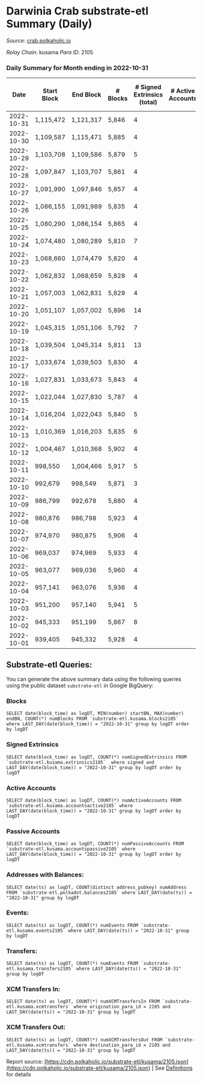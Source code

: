 # Darwinia Crab substrate-etl Summary (Daily)

_Source_: [crab.polkaholic.io](https://crab.polkaholic.io)

*Relay Chain*: kusama
*Para ID*: 2105



### Daily Summary for Month ending in 2022-10-31


| Date | Start Block | End Block | # Blocks | # Signed Extrinsics (total) | # Active Accounts | # Passive | # New | # Addresses with Balances | # Events | # Transfers | # XCM Transfers In | # XCM Transfers Out | Issues | 
| ---- | ----------- | --------- | -------- | --------------------------- | ----------------- | --------- | ----- | ------------------------- | -------- | ----------- | ------------------ | ------------------- | ------ |
| 2022-10-31 | 1,115,472 | 1,121,317 | 5,846 | 4 |  |  |  | 50 | 11,711 |   |   |   |  |
| 2022-10-30 | 1,109,587 | 1,115,471 | 5,885 | 4 |  |  |  | 50 | 11,789 |   |   |   |  |
| 2022-10-29 | 1,103,708 | 1,109,586 | 5,879 | 5 |  |  |  | 50 | 11,847 | 66 ($0.06) |   |   |  |
| 2022-10-28 | 1,097,847 | 1,103,707 | 5,861 | 4 |  |  |  | 50 | 11,742 |   |   |   |  |
| 2022-10-27 | 1,091,990 | 1,097,846 | 5,857 | 4 |  |  |  | 50 | 11,733 |   |   |   |  |
| 2022-10-26 | 1,086,155 | 1,091,989 | 5,835 | 4 |  |  |  | 50 | 11,689 |   |   |   |  |
| 2022-10-25 | 1,080,290 | 1,086,154 | 5,865 | 4 |  |  |  | 50 | 11,749 |   |   |   |  |
| 2022-10-24 | 1,074,480 | 1,080,289 | 5,810 | 7 |  |  |  |  | 11,723 | 67 ($0.07) |   |   |  |
| 2022-10-23 | 1,068,660 | 1,074,479 | 5,820 | 4 |  |  |  |  | 11,659 |   |   |   |  |
| 2022-10-22 | 1,062,832 | 1,068,659 | 5,828 | 4 |  |  |  | 50 | 11,675 |   |   |   |  |
| 2022-10-21 | 1,057,003 | 1,062,831 | 5,829 | 4 |  |  |  | 50 | 11,677 |   |   |   |  |
| 2022-10-20 | 1,051,107 | 1,057,002 | 5,896 | 14 |  |  |  |  | 12,190 | 328 ($0.50) |   |   |  |
| 2022-10-19 | 1,045,315 | 1,051,106 | 5,792 | 7 |  |  |  | 50 | 11,806 | 187 ($0.07) |   | 1 ($0.04) |  |
| 2022-10-18 | 1,039,504 | 1,045,314 | 5,811 | 13 |  |  |  |  | 12,048 | 353 ($0.25) | 1 ($0.01) | 1 ($0.006) |  |
| 2022-10-17 | 1,033,674 | 1,039,503 | 5,830 | 4 |  |  |  | 50 | 11,683 |   | 1 ($0.03) |   |  |
| 2022-10-16 | 1,027,831 | 1,033,673 | 5,843 | 4 |  |  |  |  | 11,705 |   |   |   |  |
| 2022-10-15 | 1,022,044 | 1,027,830 | 5,787 | 4 |  |  |  | 50 | 11,594 |   |   |   |  |
| 2022-10-14 | 1,016,204 | 1,022,043 | 5,840 | 5 |  |  |  |  | 11,770 | 61 ($0.10) | 1 ($0.08) | 1 ($0.08) |  |
| 2022-10-13 | 1,010,369 | 1,016,203 | 5,835 | 6 |  |  |  |  | 11,844 | 122 ($0.37) | 3 ($0.08) | 2 ($0.33) |  |
| 2022-10-12 | 1,004,467 | 1,010,368 | 5,902 | 4 |  |  |  | 50 | 11,823 |   |   |   |  |
| 2022-10-11 | 998,550 | 1,004,466 | 5,917 | 5 |  |  |  | 50 | 11,858 |   |   |   |  |
| 2022-10-10 | 992,679 | 998,549 | 5,871 | 3 |  |  |  | 50 | 11,757 |   |   |   |  |
| 2022-10-09 | 986,799 | 992,678 | 5,880 | 4 |  |  |  | 50 | 11,779 |   |   |   |  |
| 2022-10-08 | 980,876 | 986,798 | 5,923 | 4 |  |  |  | 50 | 11,866 |   |   |   |  |
| 2022-10-07 | 974,970 | 980,875 | 5,906 | 4 |  |  |  | 50 | 11,831 |   |   |   |  |
| 2022-10-06 | 969,037 | 974,969 | 5,933 | 4 |  |  |  | 50 | 11,885 |   |   |   |  |
| 2022-10-05 | 963,077 | 969,036 | 5,960 | 4 |  |  |  | 50 | 11,939 |   |   |   |  |
| 2022-10-04 | 957,141 | 963,076 | 5,936 | 4 |  |  |  | 50 | 11,892 |   |   |   |  |
| 2022-10-03 | 951,200 | 957,140 | 5,941 | 5 |  |  |  |  | 11,971 | 66 ($0.06) |   |   |  |
| 2022-10-02 | 945,333 | 951,199 | 5,867 | 8 |  |  |  |  | 11,843 | 67 ($0.07) |   |   |  |
| 2022-10-01 | 939,405 | 945,332 | 5,928 | 4 |  |  |  |  | 11,876 |   |   |   |  |

## Substrate-etl Queries:
You can generate the above summary data using the following queries using the public dataset `substrate-etl` in Google BigQuery:


### Blocks
```
SELECT date(block_time) as logDT, MIN(number) startBN, MAX(number) endBN, COUNT(*) numBlocks FROM `substrate-etl.kusama.blocks2105`  where LAST_DAY(date(block_time)) = "2022-10-31" group by logDT order by logDT
```


### Signed Extrinsics
```
SELECT date(block_time) as logDT, COUNT(*) numSignedExtrinsics FROM `substrate-etl.kusama.extrinsics2105`  where signed and LAST_DAY(date(block_time)) = "2022-10-31" group by logDT order by logDT
```


### Active Accounts
```
SELECT date(block_time) as logDT, COUNT(*) numActiveAccounts FROM `substrate-etl.kusama.accountsactive2105` where LAST_DAY(date(block_time)) = "2022-10-31" group by logDT order by logDT
```


### Passive Accounts
```
SELECT date(block_time) as logDT, COUNT(*) numPassiveAccounts FROM `substrate-etl.kusama.accountspassive2105` where LAST_DAY(date(block_time)) = "2022-10-31" group by logDT order by logDT
```


### Addresses with Balances:
```
SELECT date(ts) as logDT, COUNT(distinct address_pubkey) numAddress FROM `substrate-etl.polkadot.balances2105` where LAST_DAY(date(ts)) = "2022-10-31" group by logDT
```


### Events:
```
SELECT date(ts) as logDT, COUNT(*) numEvents FROM `substrate-etl.kusama.events2105` where LAST_DAY(date(ts)) = "2022-10-31" group by logDT
```


### Transfers:
```
SELECT date(ts) as logDT, COUNT(*) numEvents FROM `substrate-etl.kusama.transfers2105` where LAST_DAY(date(ts)) = "2022-10-31" group by logDT
```


### XCM Transfers In:
```
SELECT date(ts) as logDT, COUNT(*) numXCMTransfersIn FROM `substrate-etl.kusama.xcmtransfers` where origination_para_id = 2105 and LAST_DAY(date(ts)) = "2022-10-31" group by logDT
```


### XCM Transfers Out:
```
SELECT date(ts) as logDT, COUNT(*) numXCMTransfersOut FROM `substrate-etl.kusama.xcmtransfers` where destination_para_id = 2105 and LAST_DAY(date(ts)) = "2022-10-31" group by logDT
```



Report source: [https://cdn.polkaholic.io/substrate-etl/kusama/2105.json](https://cdn.polkaholic.io/substrate-etl/kusama/2105.json) | See [Definitions](/DEFINITIONS.md) for details
